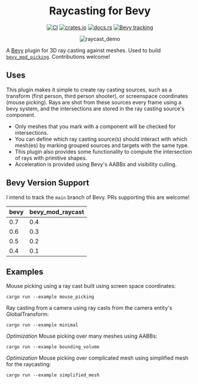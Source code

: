 <div align="center">

# Raycasting for Bevy
  
[![CI](https://github.com/aevyrie/bevy_mod_raycast/workflows/CI/badge.svg?branch=master)](https://github.com/aevyrie/bevy_mod_raycast/actions?query=workflow%3A%22CI%22+branch%3Amaster)
[![crates.io](https://img.shields.io/crates/v/bevy_mod_raycast)](https://crates.io/crates/bevy_mod_raycast)
[![docs.rs](https://docs.rs/bevy_mod_raycast/badge.svg)](https://docs.rs/bevy_mod_raycast)
[![Bevy tracking](https://img.shields.io/badge/Bevy%20tracking-main-lightblue)](https://github.com/bevyengine/bevy/blob/main/docs/plugins_guidelines.md#main-branch-tracking)

![raycast_demo](https://user-images.githubusercontent.com/2632925/164993927-079d960e-210f-4722-80c2-91059c460efc.gif)

</div>
  
A [Bevy](https://github.com/bevyengine/bevy) plugin for 3D ray casting against meshes. Used to build [`bevy_mod_picking`](https://github.com/aevyrie/bevy_mod_picking). Contributions welcome!
  
## Uses

This plugin makes it simple to create ray casting sources, such as a transform (first person, third person shooter), or screenspace coordinates (mouse picking). Rays are shot from these sources every frame using a bevy system, and the intersections are stored in the ray casting source's component. 

- Only meshes that you mark with a component will be checked for intersections. 
- You can define which ray casting source(s) should interact with which mesh(es) by marking grouped sources and targets with the same type. 
- This plugin also provides some functionality to compute the intersection of rays with primitive shapes.
- Acceleration is provided using Bevy's AABBs and visibility culling.

## Bevy Version Support

I intend to track the `main` branch of Bevy. PRs supporting this are welcome! 

|bevy|bevy_mod_raycast|
|---|---|
|0.7|0.4|
|0.6|0.3|
|0.5|0.2|
|0.4|0.1|

## Examples

Mouse picking using a ray cast built using screen space coordinates:

```shell
cargo run --example mouse_picking
```

Ray casting from a camera using ray casts from the camera entity's GlobalTransform:

```shell
cargo run --example minimal
```

*Optimization* Mouse picking over many meshes using AABBs:

```shell
cargo run --example bounding_volume
```

*Optimization* Mouse picking over complicated mesh using simplified mesh for the raycasting:

```shell
cargo run --example simplified_mesh
```
